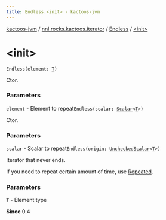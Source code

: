 ```yaml
---
title: Endless.<init> - kactoos-jvm
---
```


[kactoos-jvm](../../index.html) / [nnl.rocks.kactoos.iterator](../index.html) / [Endless](index.html) / [&lt;init&gt;](./-init-.html)

# &lt;init&gt;

`Endless(element: `[`T`](index.html#T)`)`

Ctor.

### Parameters

`element` - Element to repeat`Endless(scalar: `[`Scalar`](../../nnl.rocks.kactoos/-scalar/index.html)`<`[`T`](index.html#T)`>)`

Ctor.

### Parameters

`scalar` - Scalar to repeat`Endless(origin: `[`UncheckedScalar`](../../nnl.rocks.kactoos.scalar/-unchecked-scalar/index.html)`<`[`T`](index.html#T)`>)`

Iterator that never ends.

If you need to repeat certain amount of time, use [Repeated](../-repeated/index.html).

### Parameters

`T` - Element type

**Since**
0.4

